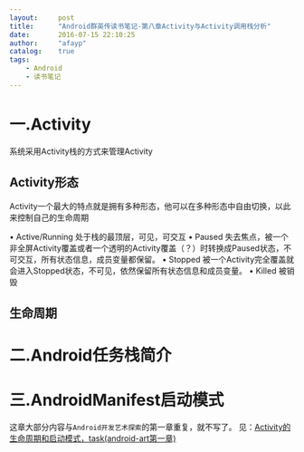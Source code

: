 ```yaml
---
layout:     post
title:      "Android群英传读书笔记-第八章Activity与Activity调用栈分析"
date:       2016-07-15 22:10:25
author:     "afayp"
catalog:    true
tags:
    - Android
    - 读书笔记
---
```



# 一.Activity
系统采用Activity栈的方式来管理Activity

<!--more-->
## Activity形态
Activity一个最大的特点就是拥有多种形态，他可以在多种形态中自由切换，以此来控制自己的生命周期
> 
• Active/Running 处于栈的最顶层，可见，可交互
• Paused 失去焦点，被一个非全屏Activity覆盖或者一个透明的Activity覆盖（？）时转换成Paused状态，不可交互，所有状态信息，成员变量都保留。
• Stopped 被一个Activity完全覆盖就会进入Stopped状态，不可见，依然保留所有状态信息和成员变量。
• Killed 被销毁

## 生命周期

# 二.Android任务栈简介

# 三.AndroidManifest启动模式

这章大部分内容与`Android开发艺术探索`的第一章重复，就不写了。
见：[Activity的生命周期和启动模式，task(android-art第一章)](http://afayp.github.io/2016/04/14/Activity%E7%9A%84%E7%94%9F%E5%91%BD%E5%91%A8%E6%9C%9F%E5%92%8C%E5%90%AF%E5%8A%A8%E6%A8%A1%E5%BC%8F-android-art%E7%AC%AC%E4%B8%80%E7%AB%A0/)
